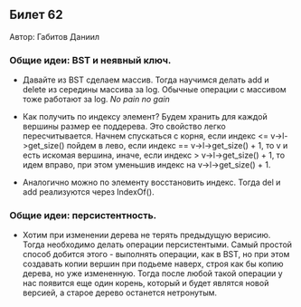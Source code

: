 ## Билет 62
Автор: Габитов Даниил

### Общие идеи: BST и неявный ключ.

* Давайте из BST сделаем массив. Тогда научимся делать add и delete из середины массива за log. Обычные операции с массивом тоже работают за log. *No pain no gain*

* Как получить по индексу элемент? Будем хранить для каждой вершины размер ее поддерева. Это свойство легко пересчитывается. Начнем спускаться с корня, если индекс <= v->l->get_size() пойдем в лево, если индекс == v->l->get_size() + 1, то v и есть искомая вершина, иначе, если индекс > v->l->get_size() + 1, то идем вправо, при этом уменьшив индекс на v->l->get_size() + 1.

* Аналогично можно по элементу восстановить индекс. Тогда del и add реализуются через IndexOf().

### Общие идеи: персистентность.

* Хотим при изменении дерева не терять предыдущую верисию. Тогда необходимо делать операции персистентыми. Самый простой способ добится этого - выполнять операции, как в BST, но при этом создавать копии вершин при подьеме наверх, строя как бы копию дерева, но уже измененную. Тогда после любой такой операции у нас появится еще один корень, который и будет являтся новой версией, а старое дерево останется нетронутым.
